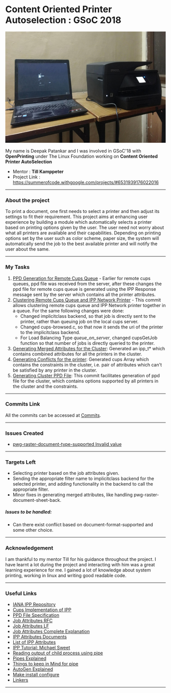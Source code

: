 # Content Oriented Printer Autoselection : GSoC 2018

<p align="center">
<img src="https://github.com/deepak0405/GSoC2018_documentation/blob/master/b.jpg" width="600" height="350">
</p>

My name is Deepak Patankar and  I was involved in GSoC'18 with **OpenPrinting** under The Linux Foundation working on **Content Oriented Printer AutoSelection**

  - Mentor : **Till Kamppeter**
  - Project Link : https://summerofcode.withgoogle.com/projects/#6531939176022016

***
### About the project
To print a document, one first needs to select a printer and then adjust its settings to fit their requirement. This project aims at enhancing user experience by building a module which automatically selects a printer based on printing options given by the user. The user need not worry about what all printers are available and their capabilities. Depending on printing options set by the user such as color scheme, paper size, the system will automatically send the job to the best available printer and will notify the user about the same.
***
### My Tasks

1. [PPD Generation for Remote Cups Queue] - Earlier for remote cups queues, ppd file was received from the server, after these changes the ppd file for remote cups queue is generated using the IPP Response message sent by the server which contains all the printer attributes.   
2. [Clustering Remote Cups Queue and IPP Network Printer] - This commit allows clustering remote cups queue and IPP Network printer together in a queue. For the same following changes were done:
    * Changed implicitclass backend, so that job is directly sent to the printer, rather than queuing job on the local cups server.
    * Changed cups-browsed.c, so that now it sends the uri of the printer to the implicitclass backend.
    * For Load Balancing Type *queue_on_server*, changed cupsGetJob function so that number of jobs is directly queried to the printer.
3. [Generating Merged Attributes for the Cluster]: Generated an ipp_t* which contains combined attributes for all the printers in the cluster.
4. [Generating Conflicts for the printer]: Generated cups Array which contains the constraints in the cluster, i.e. pair of attributes which can't be satisfied by any printer in the cluster.
5. [Generating Cluster PPD File]: This commit facilitates generation of ppd file for the cluster, which contains options supported by all printers in the cluster and the constraints. 
***
### Commits Link

All the commits can be accessed at [Commits](https://github.com/deepak0405/cups-filters/commits?author=deepak0405).
***
### Issues Created
- [pwg-raster-document-type-supported Invalid value](https://github.com/istopwg/ippsample/issues/156#issuecomment-411157280)
***

### Targets Left
- Selecting printer based on the job attributes given.
- Sending the appropriate filter name to implicitclass backend for the selected printer, and adding functionality in the backend to call the appropriate filter.
- Minor fixes in generating merged attributes, like handling pwg-raster-document-sheet-back.

##### Issues to be handled:
- Can there exist conflict based on document-format-supported and some other choice.
***
### Acknowledgement
I am thankful to my mentor Till  for his guidance throughout the project. I have learnt a lot during the project and interacting with him was a great learning experience for me. I gained a lot of knowledge about system printing, working in linux and writing good readable code.
***

### Useful Links
- [IANA IPP Repository](https://www.iana.org/assignments/ipp-registrations/ipp-registrations.xml)
- [Cups Implementation of IPP](https://www.cups.org/doc/spec-ipp.html)
- [PPD File Specification](https://www-cdf.fnal.gov/offline/PostScript/5003.PPD_Spec_v4.3.pdf)
- [Job Attributes RFC](https://tools.ietf.org/html/rfc2911#section-4.2)
- [Job Attributes LF](http://ftp.linux-foundation.org/pub/openprinting/jobticket/IPP_Mapping/IPP%20Attributes%20for%20Job%20Creation%20operation.pdf)
- [Job Attributes Complete Explanation](http://ftp.pwg.org/pub/pwg/candidates/cs-ippprodprint10-20010212-5100.3.pdf)
- [IPP Attributes Documents](https://tools.ietf.org/html/rfc8011#section-5.2)
- [List of IPP Attributes](https://www.pwg.org/ipp/ipp-registrations.xml)
- [IPP Tutorial: Michael Sweet](https://ftp.pwg.org/pub/pwg/ipp/wd/wd-ippguide-20180430.html)
- [Reading output of child process using pipe](http://www.microhowto.info/howto/capture_the_output_of_a_child_process_in_c.html)
- [Pipes Explained](https://stackoverflow.com/questions/11635219/dup2-dup-why-would-i-need-to-duplicate-a-file-descriptor)
- [Things to keep in Mind for pipe](https://stackoverflow.com/questions/29154056/redirect-stdout-to-a-file/29154328#29154328)
- [AutoGen Explained](http://inti.sourceforge.net/tutorial/libinti/autotoolsproject.html)
- [Make install configure](https://thoughtbot.com/blog/the-magic-behind-configure-make-make-install)
- [Linkers](https://www.lurklurk.org/linkers/linkers.html)
***
   [PPD Generation for Remote Cups Queue]:<https://github.com/deepak0405/cups-filters/commit/683d3acb984360b1516e20404497462a7e4f6455>
   [Clustering Remote Cups Queue and IPP Network Printer]: <https://github.com/deepak0405/cups-filters/commit/f7fec6a34dccf82a88e3ecce05eb40f016594829>
[Generating Merged Attributes for the Cluster]: <https://github.com/deepak0405/cups-filters/commit/365990aec31a6f92fe58e0d60113e0932098c526>

   [Generating Conflicts for the printer]: <https://github.com/deepak0405/cups-filters/commit/8c9e18971a3d42af90695f899284620656310140>
   [Generating Cluster PPD File]: <https://github.com/deepak0405/cups-filters/commit/8c9e18971a3d42af90695f899284620656310140>
   [Calling filters: you can directly use function from schedular to call the filter]: <https://wiki.debian.org/ThecupsfilterUtility>
   
  
